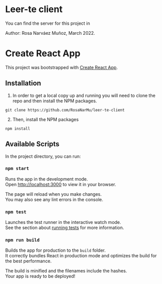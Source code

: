 # Leer-te client

You can find the server for this project in 

Author: Rosa Narváez Muñoz, March 2022.

# Create React App

This project was bootstrapped with [Create React App](https://github.com/facebook/create-react-app).

## Installation

1. In order to get a local copy up and running you will need to clone the repo and then install the NPM packages.

```
git clone https://github.com/RosaNarMu/leer-te-client
```
2. Then, install the NPM packages

```
npm install
```

## Available Scripts

In the project directory, you can run:

### `npm start`

Runs the app in the development mode.\
Open [http://localhost:3000](http://localhost:3000) to view it in your browser.

The page will reload when you make changes.\
You may also see any lint errors in the console.

### `npm test`

Launches the test runner in the interactive watch mode.\
See the section about [running tests](https://facebook.github.io/create-react-app/docs/running-tests) for more information.

### `npm run build`

Builds the app for production to the `build` folder.\
It correctly bundles React in production mode and optimizes the build for the best performance.

The build is minified and the filenames include the hashes.\
Your app is ready to be deployed!
